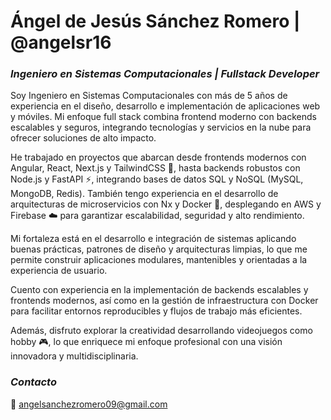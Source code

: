 # Ángel de Jesús Sánchez Romero | @angelsr16

### ***Ingeniero en Sistemas Computacionales | Fullstack Developer***


Soy Ingeniero en Sistemas Computacionales con más de 5 años de experiencia en el diseño, desarrollo e implementación de aplicaciones web y móviles. Mi enfoque full stack combina frontend moderno con backends escalables y seguros, integrando tecnologías y servicios en la nube para ofrecer soluciones de alto impacto.

He trabajado en proyectos que abarcan desde frontends modernos con Angular, React, Next.js y TailwindCSS 🎨, hasta backends robustos con Node.js y FastAPI ⚡, integrando bases de datos SQL y NoSQL (MySQL, MongoDB, Redis). También tengo experiencia en el desarrollo de arquitecturas de microservicios con Nx y Docker 🐳, desplegando en AWS y Firebase ☁️ para garantizar escalabilidad, seguridad y alto rendimiento.

Mi fortaleza está en el desarrollo e integración de sistemas aplicando buenas prácticas, patrones de diseño y arquitecturas limpias, lo que me permite construir aplicaciones modulares, mantenibles y orientadas a la experiencia de usuario.

Cuento con experiencia en la implementación de backends escalables y frontends modernos, así como en la gestión de infraestructura con Docker para facilitar entornos reproducibles y flujos de trabajo más eficientes.

Además, disfruto explorar la creatividad desarrollando videojuegos como hobby 🎮, lo que enriquece mi enfoque profesional con una visión innovadora y multidisciplinaria.

### ***Contacto***

📩 <angelsanchezromero09@gmail.com>
